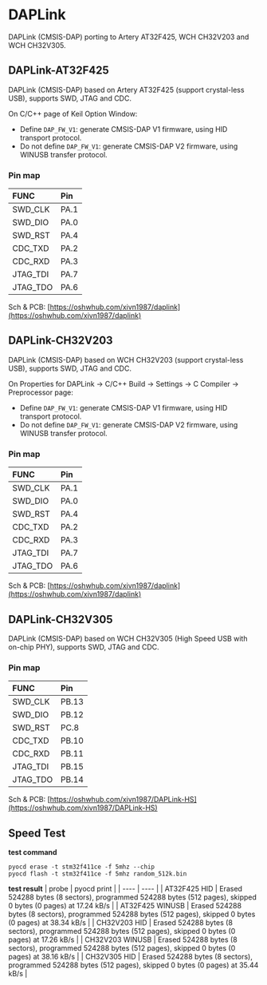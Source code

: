 # DAPLink
DAPLink (CMSIS-DAP) porting to Artery AT32F425, WCH CH32V203 and WCH CH32V305.

## DAPLink-AT32F425
DAPLink (CMSIS-DAP) based on Artery AT32F425 (support crystal-less USB), supports SWD, JTAG and CDC.

On C/C++ page of Keil Option Window:
* Define `DAP_FW_V1`: generate CMSIS-DAP V1 firmware, using HID transport protocol.
* Do not define `DAP_FW_V1`: generate CMSIS-DAP V2 firmware, using WINUSB transfer protocol.

### Pin map
|  FUNC    | Pin   |
|  :----   | :---- |
| SWD_CLK  | PA.1  |
| SWD_DIO  | PA.0  |
| SWD_RST  | PA.4  |
| CDC_TXD  | PA.2  |
| CDC_RXD  | PA.3  |
| JTAG_TDI | PA.7  |
| JTAG_TDO | PA.6  |

Sch & PCB: [https://oshwhub.com/xivn1987/daplink](https://oshwhub.com/xivn1987/daplink)

## DAPLink-CH32V203
DAPLink (CMSIS-DAP) based on WCH CH32V203 (support crystal-less USB), supports SWD, JTAG and CDC.

On Properties for DAPLink -> C/C++ Build -> Settings -> C Compiler -> Preprocessor page:
* Define `DAP_FW_V1`: generate CMSIS-DAP V1 firmware, using HID transport protocol.
* Do not define `DAP_FW_V1`: generate CMSIS-DAP V2 firmware, using WINUSB transfer protocol.

### Pin map
|  FUNC    | Pin   |
|  :----   | :---- |
| SWD_CLK  | PA.1  |
| SWD_DIO  | PA.0  |
| SWD_RST  | PA.4  |
| CDC_TXD  | PA.2  |
| CDC_RXD  | PA.3  |
| JTAG_TDI | PA.7  |
| JTAG_TDO | PA.6  |

Sch & PCB: [https://oshwhub.com/xivn1987/daplink](https://oshwhub.com/xivn1987/daplink)

## DAPLink-CH32V305
DAPLink (CMSIS-DAP) based on WCH CH32V305 (High Speed USB with on-chip PHY), supports SWD, JTAG and CDC.

### Pin map
|  FUNC    | Pin   |
|  :----   | :---- |
| SWD_CLK  | PB.13 |
| SWD_DIO  | PB.12 |
| SWD_RST  | PC.8  |
| CDC_TXD  | PB.10 |
| CDC_RXD  | PB.11 |
| JTAG_TDI | PB.15 |
| JTAG_TDO | PB.14 |

Sch & PCB: [https://oshwhub.com/xivn1987/DAPLink-HS](https://oshwhub.com/xivn1987/DAPLink-HS)

## Speed Test
**test command**
``` shell
pyocd erase -t stm32f411ce -f 5mhz --chip
pyocd flash -t stm32f411ce -f 5mhz random_512k.bin
```

**test result**
| probe           | pyocd print                                                                                                   |
| ----            | ----                                                                                                          |
| AT32F425 HID    | Erased 524288 bytes (8 sectors), programmed 524288 bytes (512 pages), skipped 0 bytes (0 pages) at 17.24 kB/s |
| AT32F425 WINUSB | Erased 524288 bytes (8 sectors), programmed 524288 bytes (512 pages), skipped 0 bytes (0 pages) at 38.34 kB/s |
| CH32V203 HID    | Erased 524288 bytes (8 sectors), programmed 524288 bytes (512 pages), skipped 0 bytes (0 pages) at 17.26 kB/s |
| CH32V203 WINUSB | Erased 524288 bytes (8 sectors), programmed 524288 bytes (512 pages), skipped 0 bytes (0 pages) at 38.16 kB/s |
| CH32V305 HID    | Erased 524288 bytes (8 sectors), programmed 524288 bytes (512 pages), skipped 0 bytes (0 pages) at 35.44 kB/s |
